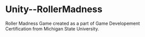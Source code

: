 # Unity--RollerMadness

Roller Madness Game created as a part of Game Developement Certification from Michigan State University.
